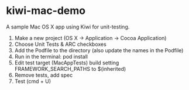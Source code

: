 kiwi-mac-demo
=============

A sample Mac OS X app using Kiwi for unit-testing.

1. Make a new project (OS X -> Application -> Cocoa Application)
1. Choose Unit Tests & ARC checkboxes
1. Add the Podfile to the directory (also update the names in the Podfile)
1. Run in the terminal: pod install
1. Edit test target (MacAppTests) build setting FRAMEWORK_SEARCH_PATHS to $(inherited)
1. Remove tests, add spec
1. Test (cmd + U)